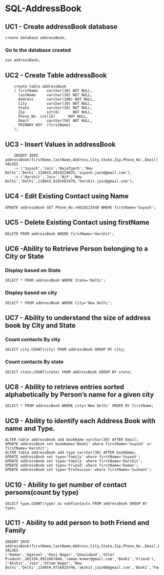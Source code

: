 # SQL-AddressBook 
## UC1 - Create addressBook database 
```create database addressBook;```

### Go to the database created
```use addressBook;```

## UC2 - Create Table addressBook
``` 
    create table addressBook
    ( firstName    varchar(30) NOT NULL,
      lastName     varchar(30) NOT NULL,
      Address      varchar(100) NOT NULL,
      City         varchar(30) NOT NULL,
      State        varchar(30) NOT NULL,
      Zip          int(6)      NOT NULL,
      Phone_No. int(15)      NOT NULL,
      Email        varchar(50) NOT NULL,
      PRIMARY KEY  (firstName)
    );
```
    
## UC3 - Insert Values in addressBook
```
    INSERT INTO addressBook(firstName,lastName,Address,City,State,Zip,Phone_No.,Email) VALUES
    -> ('Suyash','Jain','Najafgarh','New Delhi','Delhi',110043,9810224035,'suyash.jain@gmail.com'),
    -> ('Harshit','Jain','Njf','New Delhi','Delhi',110043,8285683470,'harshit.jain@gmail.com');        
```

## UC4 - Edit Existing Contact using Name
```UPDATE addressBook SET Phone_No.=9810223540 WHERE firstName='Suyash';```

## UC5 - Delete Existing Contact using firstName
```DELETE FROM addressBook WHERE firstName='Harshit';```

## UC6 -Ability to Retrieve Person belonging to a City or State

### Display based on State
```SELECT * FROM addressBook WHERE State='Delhi';```

### Display based on city
```SELECT * FROM addressBook WHERE City='New Delhi';```

## UC7 - Ability to understand the size of address book by City and State
### Count contacts By city
```
SELECT city,COUNT(city) FROM addressBook GROUP BY city;
```
### Count contacts By state
```
SELECT state,COUNT(state) FROM addressBook GROUP BY state;
```

## UC8 - Ability to retrieve entries sorted alphabetically by Person’s name for a given city
```SELECT * FROM addressBook WHERE city='New Delhi' ORDER BY firstName;```

## UC9 - Ability to identify each Address Book with name and Type.
```
ALTER table addressBook add bookName varchar(30) AFTER Email;
UPDATE addressBook set bookName='Book1' where firstName='Suyash' or firstName='Harshit';
ALTER table addressBook add type varchar(30) AFTER bookName;
UPDATE addressBook set type='Family' where firstName='Suyash';
UPDATE addressBook set type='Family' where firstName='Harshit';
UPDATE addressBook set type='Friend' where firstName='Raman';
UPDATE addressBook set type='Profession' where firstName='Sushant';
```

## UC10 - Ability to get number of contact persons(count by type)
```SELECT type,COUNT(type) as noOfContacts FROM addressBook GROUP BY type;```

## UC11 - Ability to add person to both Friend and Family
```
INSERT INTO addressBook(firstName,lastName,Address,City,State,Zip,Phone_No.,Email,bookName,type) VALUES
('Raman','Agarwal','Kavi Nagar','Ghaziabad','Uttar Pradesh',201156,9911667846,'raman.kumar@gmail.com','Book1','Friend'),
('Akshit','Jain','Uttam Nagar','New Delhi','Delhi',110059,9716825746,'akshit.jain06@gmail.com','Book1','Family');
```
